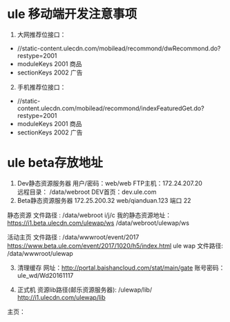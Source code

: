 # ule 移动端开发注意事项
1. 大网推荐位接口：
- //static-content.ulecdn.com/mobilead/recommond/dwRecommond.do?restype=2001
- moduleKeys 2001 商品
- sectionKeys 2002 广告
2. 手机推荐位接口：
- //static-content.ulecdn.com/mobilead/recommond/indexFeaturedGet.do?restype=2001
- moduleKeys 2001 商品
- sectionKeys 2002 广告

# ule beta存放地址
1. Dev静态资源服务器
用户/密码：web/web
FTP主机：172.24.207.20  
远程目录：  /data/webroot
DEV首页：dev.ule.com
2. Beta静态资源服务器
172.25.200.32
web/qianduan.123 
端口 22

静态资源 文件路径 : /data/webroot   i/j/c
我的静态资源地址：  https://i1.beta.ulecdn.com/ulewap/ws   /data/webroot/ulewap/ws

活动主页 文件路径 : /data/wwwroot/event/2017        https://www.beta.ule.com/event/2017/1020/h5/index.html
ule wap 文件路径:  /data/wwwroot/ulewap

3. 清理缓存
网址：http://portal.baishancloud.com/stat/main/gate
账号密码：ule_wd/Wd20161117

4. 正式机
资源lib路径(邮乐资源服务器):    /ulewap/lib/
http://i1.ulecdn.com/ulewap/lib

主页：



